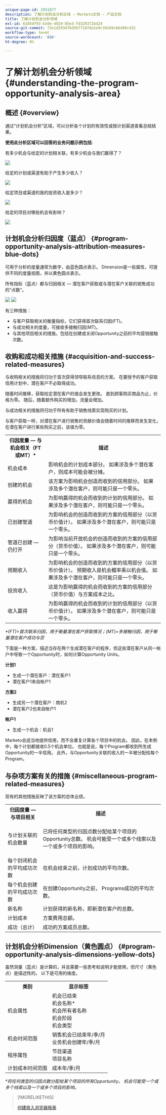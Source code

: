 ```yaml
---
unique-page-id: 2951877
description: 了解计划机会分析区域 — Marketo文档 — 产品文档
title: 了解计划机会分析领域
exl-id: 6105df93-b3de-4929-85e3-fd328372bd24
source-git-commit: 72e1d29347bd5b77107da1e9c30169cb6490c432
workflow-type: tm+mt
source-wordcount: '896'
ht-degree: 0%

---
```


# 了解计划机会分析领域 {#understanding-the-program-opportunity-analysis-area}

## 概述 {#overview}

通过“计划机会分析”区域，可以分析各个计划的有效性或按计划渠道查看总结结果。

**使用此分析区域可以回答的业务问题示例包括**:

有多少机会与给定的计划相关联，有多少机会与我们赢得了？

![](assets/one-1.png)

给定的计划或渠道有助于产生多少收入？

![](assets/two-1.png)

给定项目或渠道的我的投资收入是多少？

![](assets/three-1.png)

给定的项目对哪些机会有影响？

![](assets/four-1.png)

## 计划机会分析归因度（蓝点） {#program-opportunity-analysis-attribution-measures-blue-dots}

可用于分析的度量通常为数字，由蓝色圆点表示。 Dimension是一些属性，可提供不同的度量视图，并以黄色圆点表示。

所有指标（蓝点）都与归因相关 — 潜在客户获取或与潜在客户关联的销售成功的“点数”。

![](assets/six.five.png) ![](assets/seven-1.png)

有三种措施：

* 与客户获取相关的衡量指标，它们获得首次联系归因(FT)。
* 与成功相关的度量，可接收多接触归因(MT)。
* 与其他项目相关的措施，包括在创建或关闭Opportunity之前的平均营销接触次数。

## 收购和成功相关措施 {#acquisition-and-success-related-measures}

与收购相关的措施将归功于首次获得领导联系信息的方案。 在要授予的客户获取信用计划中，潜在客户不必取得成功。

随着时间推移，获取给定潜在客户的值会发生更改。 直到顾客购买商品为止，价格为零。 随后，随着额外购买的增加，流量会增加。

与成功相关的措施将归功于所有有助于销售线索实现购买的计划。

与客户获取一样，对潜在客户进行销售的贡献价值会随着时间的推移而发生变化，在潜在客户进行某些购买之前，该值为零。

<table> 
 <tbody> 
  <tr> 
   <th>归因度量 — 与机会相关（FT或MT）*</th> 
   <th>描述</th> 
  </tr> 
  <tr> 
   <td>机会成本</td> 
   <td>影响机会的计划成本部分。 如果涉及多个潜在客户，则成本可能会被分摊。</td> 
  </tr> 
  <tr> 
   <td>创建的机会</td> 
   <td>该方案为影响机会创造而收到的信用部分。 如果涉及多个潜在客户，则可能只是一个零头。</td> 
  </tr> 
  <tr> 
   <td>赢得的机会</td> 
   <td>为影响赢得的机会而收到的计划的信用部分。 如果涉及多个潜在客户，则可能只是一个零头。</td> 
  </tr> 
  <tr> 
   <td>已创建管道</td> 
   <td>为影响机会的创造而收到的方案的信用部分（以货币价值计）。 如果涉及多个潜在客户，则可能只是一个零头。</td> 
  </tr> 
  <tr> 
   <td>管道已创建 — 仍打开</td> 
   <td>为影响当前开放机会的创造而收到的方案的信用部分（货币价值）。 如果涉及多个潜在客户，则可能只是一个零头。</td> 
  </tr> 
  <tr> 
   <td>预期收入</td> 
   <td>为影响机会的创造而收到的方案的信用部分（以货币价值计）。 预期收入是机会概率乘以机会值。 如果涉及多个潜在客户，则可能只是一个零头。</td> 
  </tr> 
  <tr> 
   <td>投资收入</td> 
   <td>这是为影响赢得的机会而收到的方案的信用部分（货币价值）与方案成本之比。</td> 
  </tr> 
  <tr> 
   <td>收入赢得</td> 
   <td>为影响赢得的机会而收到的计划的信用部分（以货币价值计）。 如果涉及多个潜在客户，则可能只是一个零头。</td> 
  </tr> 
 </tbody> 
</table>

_&#42;(FT)=首次联系归因，用于衡量潜在客户获取情况；(MT)=多接触归因，用于衡量潜在客户成功与否_

下面是一种方案，描述当存在两个生成潜在客户的程序，但这些潜在客户从同一帐户中导致一个Opportunity时，如何计算Opportunity Units。

**计划1**

* 生成一个潜在客户：潜在客户1
* 潜在客户1来自帐户1

**方案2**

* 生成另一个潜在客户：商机2
* 潜在客户2也来自帐户1

**帐户1**

* 生成一个机会：机会1

Marketo会适当地提供信用，而不会重复计算各个项目中的机会。 因此，在本例中，每个计划都接收0.5个机会单位。 也就是说，每个Program都收到所生成Opportunity的一半信用。 此外，与Opportunity关联的收入的一半被分配给每个Program。

## 与杂项方案有关的措施 {#miscellaneous-program-related-measures}

现有的其他措施反映了该方案的总体业绩。

<table> 
 <tbody> 
  <tr> 
   <th>归因度量 — 与项目相关</th> 
   <th>描述</th> 
  </tr> 
  <tr> 
   <td>与计划关联的机会数量</td> 
   <td><p>已将任何类型的归因点数分配给某个项目的Opportunity总数。 机会可能受一个或多个线索以及一个或多个项目的影响。</p></td> 
  </tr> 
  <tr> 
   <td>每个封闭机会的平均成功次数</td> 
   <td>在机会结束之前，计划成功的平均次数。 <br></td> 
  </tr> 
  <tr> 
   <td>每个机会创建的平均成功次数</td> 
   <td>在创建Opportunity之前， Programs成功的平均次数。</td> 
  </tr> 
  <tr> 
   <td>新名称</td> 
   <td>计划获得的新名称，即新潜在客户的总数。</td> 
  </tr> 
  <tr> 
   <td>计划成本</td> 
   <td>方案费用总额。</td> 
  </tr> 
  <tr> 
   <td>成功（总计）</td> 
   <td>成功的方案成员总数。</td> 
  </tr> 
 </tbody> 
</table>

## 计划机会分析Dimension（黄色圆点） {#program-opportunity-analysis-dimensions-yellow-dots}

虽然测量（蓝点）是计算的，并且需要一些思考和说明才能使用，但尺寸（黄色点）是描述性的。 以下是可用的维度。

<table> 
 <tbody> 
  <tr> 
   <th>类别</th> 
   <th>显示标签</th> 
  </tr> 
  <tr> 
   <td>机会属性</td> 
   <td>机会已结束<br>机会名称*<br>机会所有者名称<br>机会阶段<br>机会类型</td> 
  </tr> 
  <tr> 
   <td>机会时间范围</td> 
   <td>销售机会已结束年/季/月<br>业务机会创建年/季/月</td> 
  </tr> 
  <tr> 
   <td>程序属性</td> 
   <td>节目渠道<br>项目名称</td> 
  </tr> 
  <tr> 
   <td>计划成本时间范围</td> 
   <td>成本年/季/月</td> 
  </tr> 
 </tbody> 
</table>

*&#42;将任何类型的归因点数分配给某个项目的所有Opportunity。 机会可能受一个或多个线索以及一个或多个项目的影响。*

>[!MORELIKETHIS]
>
>[创建收入浏览器报表](/help/marketo/product-docs/reporting/revenue-cycle-analytics/revenue-explorer/create-a-revenue-explorer-report.md)
